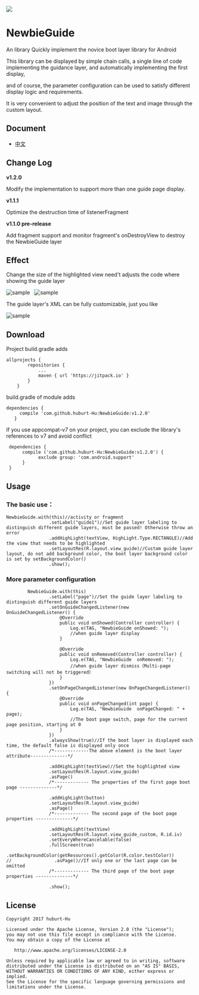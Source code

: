 [![](https://jitpack.io/v/huburt-Hu/NewbieGuide.svg)](https://jitpack.io/#huburt-Hu/NewbieGuide)


# NewbieGuide

An library Quickly implement the novice boot layer library for Android

This library can be displayed by simple chain calls,
a single line of code implementing the guidance layer,
and automatically implementing the first display,

and of course, the parameter configuration can be used to satisfy different display logic and requirements.

It is very convenient to adjust the position of the text and image through the custom layout.

## Document

* [中文](https://github.com/huburt-Hu/NewbieGuide/blob/master/doc/README-zh.md)


## Change Log

**v1.2.0**

Modify the implementation to support more than one guide page display.

**v1.1.1**

Optimize the destruction time of listenerFragment

**v1.1.0 pre-release**

Add fragment support and monitor fragment's onDestroyView to destroy the NewbieGuide layer


## Effect

Change the size of the highlighted view need't adjusts the code where showing the guide layer

![sample](https://github.com/huburt-Hu/NewbieGuide/raw/master/screenshoot/device-2017-08-09-161703.png)  
![sample](https://github.com/huburt-Hu/NewbieGuide/raw/master/screenshoot/change_size.png)

The guide layer's XML can be fully customizable, just you like

![sample](https://github.com/huburt-Hu/NewbieGuide/raw/master/screenshoot/device-2017-11-03-151550.png)


## Download

Project build.gradle adds

```
allprojects {
		repositories {
			...
			maven { url 'https://jitpack.io' }
		}
	}
 ```
 
build.gradle of module adds

 ```
 dependencies {
	  compile 'com.github.huburt-Hu:NewbieGuide:v1.2.0'
	}
 ```

If you use appcompat-v7 on your project, you can exclude the library's references to v7 and avoid conflict

```
 dependencies {
	  compile ('com.github.huburt-Hu:NewbieGuide:v1.2.0') {
            exclude group: 'com.android.support'
      }
 }
```

## Usage
 
### The basic use：

```
NewbieGuide.with(this)//activity or fragment
                .setLabel("guide1")//Set guide layer labeling to distinguish different guide layers, must be passed! Otherwise throw an error
                .addHighLight(textView, HighLight.Type.RECTANGLE)//Add the view that needs to be highlighted
                .setLayoutRes(R.layout.view_guide)//Custom guide layer layout, do not add background color, the boot layer background color is set by setBackgroundColor()
                .show();
```
### More parameter configuration


```
        NewbieGuide.with(this)
                .setLabel("page")//Set the guide layer labeling to distinguish different guide layers
                .setOnGuideChangedListener(new OnGuideChangedListener() {
                    @Override
                    public void onShowed(Controller controller) {
                        Log.e(TAG, "NewbieGuide onShowed: ");
                        //when guide layer display
                    }

                    @Override
                    public void onRemoved(Controller controller) {
                        Log.e(TAG, "NewbieGuide  onRemoved: ");
                        //when guide layer dismiss（Multi-page switching will not be triggered）
                    }
                })
                .setOnPageChangedListener(new OnPageChangedListener() {
                    @Override
                    public void onPageChanged(int page) {
                        Log.e(TAG, "NewbieGuide  onPageChanged: " + page);
                        //The boot page switch, page for the current page position, starting at 0
                    }
                })
                .alwaysShow(true)//If the boot layer is displayed each time, the default false is displayed only once
                /*-------------The above element is the boot layer attribute--------------*/

                .addHighLight(textView)//Set the highlighted view
                .setLayoutRes(R.layout.view_guide)
                .asPage()
                /*------------- The properties of the first page boot page --------------*/

                .addHighLight(button)
                .setLayoutRes(R.layout.view_guide)
                .asPage()
                /*------------- The second page of the boot page properties --------------*/

                .addHighLight(textView)
                .setLayoutRes(R.layout.view_guide_custom, R.id.iv)
                .setEveryWhereCancelable(false)
                .fullScreen(true)
                .setBackgroundColor(getResources().getColor(R.color.testColor))
//                .asPage()//If only one or the last page can be omitted
                /*------------- The third page of the boot page properties --------------*/

                .show();
```

## License

 ```
Copyright 2017 huburt-Hu

Licensed under the Apache License, Version 2.0 (the "License");
you may not use this file except in compliance with the License.
You may obtain a copy of the License at

    http://www.apache.org/licenses/LICENSE-2.0

Unless required by applicable law or agreed to in writing, software
distributed under the License is distributed on an "AS IS" BASIS,
WITHOUT WARRANTIES OR CONDITIONS OF ANY KIND, either express or implied.
See the License for the specific language governing permissions and
limitations under the License.
```
